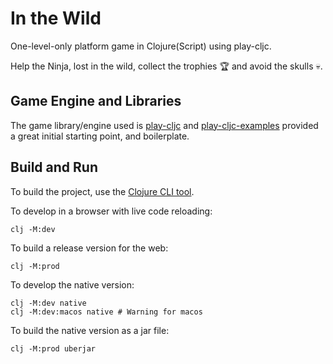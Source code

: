 # In the Wild

One-level-only platform game in Clojure(Script) using play-cljc.

Help the Ninja, lost in the wild, collect the trophies :trophy: and avoid the skulls :skull:.

## Game Engine and Libraries

The game library/engine used is [play-cljc](https://github.com/oakes/play-cljc) and [play-cljc-examples](https://github.com/oakes/play-cljc-examples) provided a great initial starting point, and boilerplate.

## Build and Run

To build the project, use the [Clojure CLI tool](https://clojure.org/guides/deps_and_cli).


To develop in a browser with live code reloading:

```
clj -M:dev
```


To build a release version for the web:

```
clj -M:prod
```


To develop the native version:

```
clj -M:dev native
clj -M:dev:macos native # Warning for macos

```


To build the native version as a jar file:

```
clj -M:prod uberjar
```
